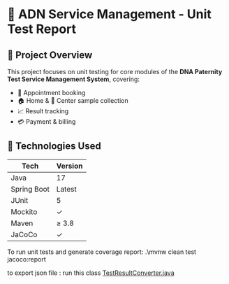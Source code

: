 # 🧬 ADN Service Management - Unit Test Report

## 📌 Project Overview
This project focuses on unit testing for core modules of the **DNA Paternity Test Service Management System**, covering:

- 📅 Appointment booking
- 🏠 Home & 🏥 Center sample collection
- 📈 Result tracking
- 💳 Payment & billing

## 🔧 Technologies Used

| Tech        | Version  |
|-------------|----------|
| Java        | 17       |
| Spring Boot | Latest   |
| JUnit       | 5        |
| Mockito     | ✓        |
| Maven       | ≥ 3.8    |
| JaCoCo      | ✓        |

To run unit tests and generate coverage report:
.\mvnw clean test jacoco:report

to export json file : run this class [TestResultConverter.java](main/java/swp/project/adn_backend/TestResultConverter.java)
